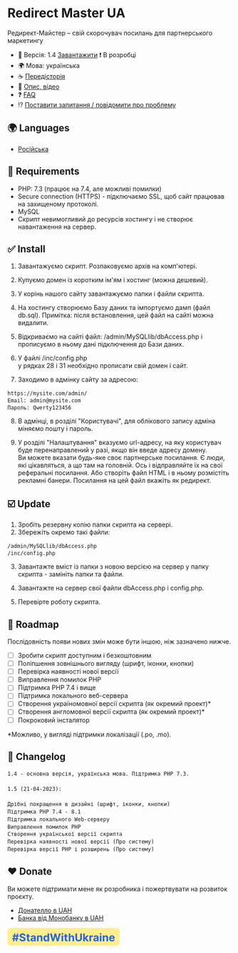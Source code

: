 # Redirect Master UA

Редирект-Майстер – свій скорочувач посилань для партнерського маркетингу

- :floppy_disk: Версія: 1.4 [Завантажити](https://github.com/pekarskyi/RedirectMaster-UA/releases) :exclamation: В розробці
- :earth_africa: Мова: українська
- :coffee: [Передісторія](https://github.com/pekarskyi/RedirectMaster-UA/wiki/%D0%9F%D0%B5%D1%80%D0%B5%D0%B4%D1%96%D1%81%D1%82%D0%BE%D1%80%D1%96%D1%8F)
- :scroll: [Опис, відео](https://inwebpress.com/uk/redirect-master/)
- :question: [FAQ](https://github.com/pekarskyi/RedirectMaster-UA/wiki/FAQ)
- :interrobang: [Поставити запитання / повідомити про проблему](https://github.com/pekarskyi/RedirectMaster-UA/issues)

## :earth_africa: Languages

- [Російська](https://github.com/pekarskyi/RedirectMaster)

## :loudspeaker: Requirements

- PHP: 7.3 (працює на 7.4, але можливі помилки)
- Secure connection (HTTPS) - підключаємо SSL, щоб сайт працював на захищеному протоколі.
- MySQL
- Скрипт невимогливий до ресурсів хостингу і не створює навантаження на сервер.

## :white_check_mark: Install

1. Завантажуємо скрипт. Розпаковуємо архів на комп'ютері.

2. Купуємо домен із коротким ім'ям і хостинг (можна дешевий).

3. У корінь нашого сайту завантажуємо папки і файли скрипта.

4. На хостингу створюємо Базу даних та імпортуємо дамп (файл db.sql). Примітка: після встановлення, цей файл на сайті можна видалити.

5. Відкриваємо на сайті файл: /admin/MySQLlib/dbAccess.php і прописуємо в ньому дані підключення до Бази даних.

6. У файлі /inc/config.php<br>
у рядках 28 і 31 необхідно прописати свій домен і сайт.

7. Заходимо в адмінку сайту за адресою:
```
https://mysite.com/admin/
Email: admin@mysite.com
Пароль: Qwerty123456
```

8. В адмінці, в розділі "Користувачі", для облікового запису адміна міняємо пошту і пароль.

9. У розділі "Налаштування" вказуємо url-адресу, на яку користувач буде перенаправлений у разі, якщо він введе адресу домену.<br>
Ви можете вказати будь-яке своє партнерське посилання. Є люди, які цікавляться, а що там на головній. Ось і відправляйте їх на свої реферальні посилання. Або створіть файл HTML і в ньому розмістіть рекламні банери. Посилання на цей файл вкажіть як редирект.

## :ballot_box_with_check: Update

1. Зробіть резервну копію папки скрипта на сервері.
2. Збережіть окремо такі файли: 

```
/admin/MySQLlib/dbAccess.php
/inc/config.php
```
3. Завантажте вміст із папки з новою версією на сервер у папку скрипта - замініть папки та файли.

4. Завантажте на сервер свої файли dbAccess.php і config.php.

5. Перевірте роботу скрипта.

## :rocket: Roadmap

Послідовність появи нових змін може бути іншою, ніж зазначено нижче.

- [ ] Зробити скрипт доступним і безкоштовним
- [ ] Поліпшення зовнішнього вигляду (шрифт, іконки, кнопки)
- [ ] Перевірка наявності нової версії
- [ ] Виправлення помилок PHP
- [ ] Підтримка PHP 7.4 і вище
- [ ] Підтримка локального веб-сервера
- [ ] Створення україномовної версії скрипта (як окремий проект)*
- [ ] Створення англомовної версії скрипта (як окремий проект)*
- [ ] Покроковий інсталятор

*Можливо, у вигляді підтримки локалізації (.po, .mo).

## :date: Changelog

```txt
1.4 - основна версія, українська мова. Підтримка PHP 7.3.

1.5 (21-04-2023):

Дрібні покращення в дизайні (шрифт, іконки, кнопки)
Підтримка PHP 7.4 - 8.1
Підтримка локального Web-серверу
Виправлення помилок PHP
Створення української версії скрипта
Перевірка наявності нової версії (Про систему)
Перевірка версії PHP і розширень (Про систему)
```

## :hearts: Donate

Ви можете підтримати мене як розробника і пожертвувати на розвиток проєкту.

- [Донателло в UAH](https://donatello.to/inwebpress)
- [Банка від Монобанку в UAH](https://send.monobank.ua/jar/A6cy9eBtcB)

[![Stand With Ukraine](https://raw.githubusercontent.com/vshymanskyy/StandWithUkraine/main/badges/StandWithUkraine.svg)](https://sitex.me/standwithukraine)